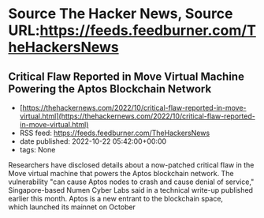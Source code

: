 # Source The Hacker News, Source URL:https://feeds.feedburner.com/TheHackersNews

## Critical Flaw Reported in Move Virtual Machine Powering the Aptos Blockchain Network
 - [https://thehackernews.com/2022/10/critical-flaw-reported-in-move-virtual.html](https://thehackernews.com/2022/10/critical-flaw-reported-in-move-virtual.html)
 - RSS feed: https://feeds.feedburner.com/TheHackersNews
 - date published: 2022-10-22 05:42:00+00:00
 - tags: None

Researchers have disclosed details about a now-patched critical flaw in the Move virtual machine that powers the Aptos blockchain network.
The vulnerability "can cause Aptos nodes to crash and cause denial of service," Singapore-based Numen Cyber Labs said in a technical write-up published earlier this month.
Aptos is a new entrant to the blockchain space, which launched its mainnet on October
